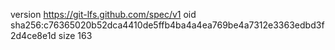 version https://git-lfs.github.com/spec/v1
oid sha256:c76365020b52dca4410de5ffb4ba4a4ea769be4a7312e3363edbd3f2d4ce8e1d
size 163
